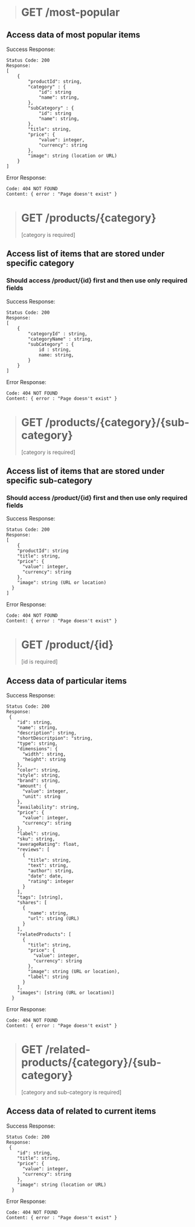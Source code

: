 ># GET /most-popular
>
## Access data of most popular items
Success Response:
```
Status Code: 200
Response:
[
    {
        "productId": string,
        "category" : {
            "id": string
            "name": string,
        },
        "subCategory" : {
            "id": string
            "name": string,
        },
        "title": string,
        "price": {
            "value": integer,
            "currency": string
        },
        "image": string (location or URL)
    }
]
```
Error Response:
```
Code: 404 NOT FOUND
Content: { error : "Page doesn't exist" }
```

># GET /products/{category}
>[category is required]
## Access list of items that are stored under specific category
### Should access /product/{id} first and then use only required fields
Success Response:
```
Status Code: 200
Response:
[
    {
        "categoryId" : string,
        "categoryName" : string,
        "subCategory" : {
            id : string,
            name: string,
        }
    }
]
```
Error Response:
```
Code: 404 NOT FOUND
Content: { error : "Page doesn't exist" }
```

># GET /products/{category}/{sub-category}
>[category is required]
## Access list of items that are stored under specific sub-category
### Should access /product/{id} first and then use only required fields
Success Response:
```
Status Code: 200
Response:
[
    {
    "productId": string
    "title": string,
    "price": {
      "value": integer,
      "currency": string
    },
    "image": string (URL or location)
  }
]
```
Error Response:
```
Code: 404 NOT FOUND
Content: { error : "Page doesn't exist" }
```

># GET /product/{id}
>[id is required]
## Access data of particular items
Success Response:
```
Status Code: 200
Response:
 {
    "id": string,
    "name": string,
    "description": string,
    "shortDescritpion": "string,
    "type": string,
    "dimensions": {
      "width": string,
      "height": string
    },
    "color": string,
    "style": string,
    "brand": string,
    "amount": {
      "value": integer,
      "unit": string
    },
    "availability": string,
    "price": {
      "value": integer,
      "currency": string
    },
    "label": string,
    "sku": string,
    "averageRating": float,
    "reviews": [
      {
        "title": string,
        "text": string,
        "author": string,
        "date": date,
        "rating": integer
      }
    ],
    "tags": [string],
    "shares": [
      {
        "name": string,
        "url": string (URL)
      }
    ],
    "relatedProducts": [
      {
        "title": string,
        "price": {
          "value": integer,
          "currency": string
        },
        "image": string (URL or location),
        "label": string
      }
    ],
    "images": [string (URL or location)]
  }
```
Error Response:
```
Code: 404 NOT FOUND
Content: { error : "Page doesn't exist" }
```

># GET /related-products/{category}/{sub-category}
>[category and sub-category is required]
## Access data of related to current items
Success Response:
```
Status Code: 200
Response:
 {
    "id": string,
    "title": string,
    "price": {
      "value": integer,
      "currency": string
    },
    "image": string (location or URL)
  }
```
Error Response:
```
Code: 404 NOT FOUND
Content: { error : "Page doesn't exist" }
```